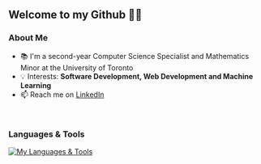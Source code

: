 ## Welcome to my Github 👋🏻

### About Me

- 📚 I'm a second-year Computer Science Specialist and Mathematics Minor at the University of Toronto
- 💡 Interests: **Software Development, Web Development and Machine Learning**
- 📫 Reach me on [LinkedIn](https://www.linkedin.com/in/olivia-wongg/)
  
<br/>

### Languages & Tools

[![My Languages & Tools](https://skillicons.dev/icons?i=py,java,c,r,css,blender,figma,html,js,linux)](https://skillicons.dev)

